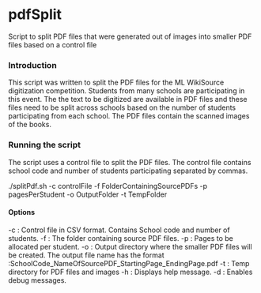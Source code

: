 pdfSplit
========

Script to split PDF files that were generated out of images into smaller PDF files based on a control file

### Introduction
This script was written to split the PDF files for the ML WikiSource digitization competition. Students from many schools are participating in this event. The the text to be digitized are available in PDF files and these files need to be split across schools based on the number of students participating from each school. The PDF files contain the scanned images of the books.

### Running the script
The script uses a control file to split the PDF files. The control file contains school code and number of students participating separated by commas.

./splitPdf.sh  -c controlFile -f FolderContainingSourcePDFs -p pagesPerStudent -o OutputFolder -t TempFolder

#### Options
-c : Control file in CSV format. Contains School code and number of students.
-f : The folder containing source PDF files.
-p : Pages to be allocated per student.
-o : Output directory where the smaller PDF files will be created. The output file name has the format :SchoolCode_NameOfSourcePDF_StartingPage_EndingPage.pdf
-t : Temp directory for PDF files and images
-h : Displays help message.
-d : Enables debug messages.



